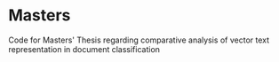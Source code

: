 # Masters
Code for Masters' Thesis regarding comparative analysis of vector text representation in document classification
